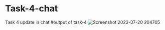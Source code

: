 # Task-4-chat
Task 4 update in chat 
#output of task-4
![Screenshot 2023-07-20 204705](https://github.com/Wajiha123khan/Task-4-chat/assets/134967740/8876e998-a0fb-425d-aa4d-6365812848d3)
